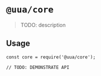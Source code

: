 # `@uua/core`

> TODO: description

## Usage

```
const core = require('@uua/core');

// TODO: DEMONSTRATE API
```

